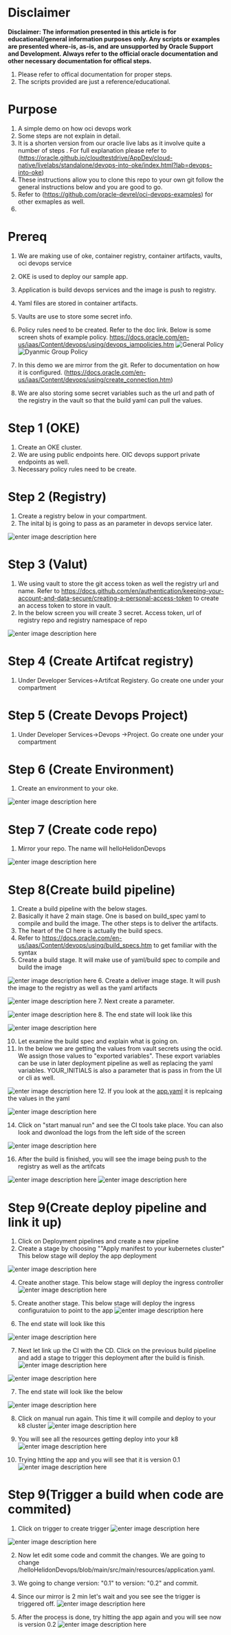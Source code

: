 

# Disclaimer
**Disclaimer: The information presented in this article is for educational/general information purposes only. Any scripts or examples are presented where-is, as-is, and are unsupported by Oracle Support and Development. Always refer to the official oracle documentation and other necessary documentation for offical steps.**

1. Please refer to offical documentation for proper steps.
2. The scripts provided are just a reference/educational.

# Purpose
1. A simple demo on how oci devops work
2. Some steps are not explain in detail.
3. It is a shorten version from our oracle live labs as it involve quite a number of steps . For full explanation please refer to (https://oracle.github.io/cloudtestdrive/AppDev/cloud-native/livelabs/standalone/devops-into-oke/index.html?lab=devops-into-oke)
4. These instructions allow you to clone this repo to your own git follow the general instructions below and you are good to go.
5. Refer to (https://github.com/oracle-devrel/oci-devops-examples) for other exmaples as well.
6. 
# Prereq
1. We are making use of oke, container registry, container artifacts, vaults, oci devops service
2. OKE is used to deploy our sample app.
3. Application is build devops services and the image is push to registry.
4.  Yaml files are stored in container artifacts.
5. Vaults are use to store some secret info.
6. Policy rules need to be created. Refer to the doc link. Below is some screen shots of example policy. https://docs.oracle.com/en-us/iaas/Content/devops/using/devops_iampolicies.htm
![General Policy](https://github.com/wenjian80/helloHelidonDevopsScreenShots/blob/main/polciy1.JPG)
![Dyanmic Group Policy](https://github.com/wenjian80/helloHelidonDevopsScreenShots/blob/main/polciy2.JPG)

8. In this demo we are mirror from the git. Refer to documentation on how it is configured. (https://docs.oracle.com/en-us/iaas/Content/devops/using/create_connection.htm)
9. We are also storing some secret variables such as the url and path of the registry in the vault so that the build yaml can pull the values.

# Step 1 (OKE)
1. Create an OKE cluster.
2. We are using public endpoints here. OIC devops support private endpoints as well.
3. Necessary policy rules need to be create.

# Step 2 (Registry)
1. Create a registry below in your compartment.
2. The inital bj is going to pass as an parameter in devops service later.

![enter image description here](https://github.com/wenjian80/helloHelidonDevopsScreenShots/blob/main/registry.JPG)

# Step 3 (Valut)
1. We using vault to store the git access token as well the registry url and name. Refer to https://docs.github.com/en/authentication/keeping-your-account-and-data-secure/creating-a-personal-access-token to create an access token to store in vault.
2. In the below screen you will create 3 secret. Access token, url of registry repo and registry namespace of repo

![enter image description here](https://github.com/wenjian80/helloHelidonDevopsScreenShots/blob/main/scret.JPG)

# Step 4 (Create Artifcat registry)
1. Under Developer Services->Artifcat Registery. Go create one under your compartment

# Step 5 (Create Devops Project)
1. Under Developer Services->Devops ->Project. Go create one under your compartment

# Step 6 (Create Environment)
1. Create an environment to your oke.

![enter image description here](https://github.com/wenjian80/helloHelidonDevopsScreenShots/blob/main/environment.JPG)

# Step 7 (Create code repo)
1. Mirror your repo. The name will helloHelidonDevops

![enter image description here](https://github.com/wenjian80/helloHelidonDevopsScreenShots/blob/main/mirror.JPG)

# Step 8(Create build pipeline)
1. Create a build pipeline with the below stages.
2. Basically it have 2 main stage. One is based on build_spec yaml to compile and build the image. The other steps is to deliver the artifacts.
3. The heart of the CI here is actually the build specs.
4. Refer to https://docs.oracle.com/en-us/iaas/Content/devops/using/build_specs.htm to get familiar with the syntax 
5. Create a build stage. It will make use of yaml/build spec to compile and build the image

![enter image description here](https://github.com/wenjian80/helloHelidonDevopsScreenShots/blob/main/stage1.JPG)
6. Create a deliver image stage. It will push the image to the registry as well as the yaml artifacts

![enter image description here](https://github.com/wenjian80/helloHelidonDevopsScreenShots/blob/main/stage2.JPG)
7. Next create a parameter.

![enter image description here](https://github.com/wenjian80/helloHelidonDevopsScreenShots/blob/main/stage4parameters.JPG)
8. The end state will look like this

![enter image description here](https://github.com/wenjian80/helloHelidonDevopsScreenShots/blob/main/satge3.JPG)

10. Let examine the build spec and explain what is going on.
11. In the below we are getting the values from vault secrets using the ocid. We assign those values to "exported variables". These export variables can be use in later deployment pipeline as well as replacing the yaml variables. YOUR_INITIALS is also a parameter that is pass in from the UI or cli as well.

![enter image description here](https://github.com/wenjian80/helloHelidonDevopsScreenShots/blob/main/variables1.JPG)
12. If you look at the [app.yaml](https://github.com/wenjian80/helloHelidonDevops/blob/main/yaml/app.yaml)  it is replcaing the values in the yaml

![enter image description here](https://github.com/wenjian80/helloHelidonDevopsScreenShots/blob/main/app_yaml.JPG)

14. Click on "start manual run" and see the CI tools take place. You can also look and dwonload the logs from the left side of the screen

![enter image description here](https://github.com/wenjian80/helloHelidonDevopsScreenShots/blob/main/run2.JPG)

16. After the build is finished, you will see the image being push to the registry as well as the artifcats

![enter image description here](https://github.com/wenjian80/helloHelidonDevopsScreenShots/blob/main/output1.JPG)
![enter image description here](https://github.com/wenjian80/helloHelidonDevopsScreenShots/blob/main/output2.JPG)

# Step 9(Create deploy pipeline and link it up)
1. Click on Deployment pipelines and create a new pipeline
2. Create a stage by choosing ""Apply manifest to your kubernetes cluster" This below stage will deploy the app deployment

![enter image description here](https://github.com/wenjian80/helloHelidonDevopsScreenShots/blob/main/deploy1.JPG)

4. Create another stage. This below stage will deploy the ingress controller
![enter image description here](https://github.com/wenjian80/helloHelidonDevopsScreenShots/blob/main/deploy2.JPG)

5. Create another stage. This below stage will deploy the ingress configuratuion to point to the app
![enter image description here](https://github.com/wenjian80/helloHelidonDevopsScreenShots/blob/main/deploy3.JPG)

6. The end state will look like this

![enter image description here](https://github.com/wenjian80/helloHelidonDevopsScreenShots/blob/main/deploy4.JPG)

7. Next let link up the CI with the CD. Click on the previous build pipeline and add a stage to trigger this deployment after the build is finish.
![enter image description here](https://github.com/wenjian80/helloHelidonDevopsScreenShots/blob/main/deployment1.JPG)

![enter image description here](https://github.com/wenjian80/helloHelidonDevopsScreenShots/blob/main/deployment2.JPG)

7. The end state will look like the below

![enter image description here](https://github.com/wenjian80/helloHelidonDevopsScreenShots/blob/main/deployment3.JPG)

8. Click on manual run again. This time it will compile and deploy to your k8 cluster
![enter image description here](https://github.com/wenjian80/helloHelidonDevopsScreenShots/blob/main/run1.JPG)

9. You will see all the resources getting deploy into your k8
![enter image description here](https://github.com/wenjian80/helloHelidonDevopsScreenShots/blob/main/run2.JPG)

10. Trying htting the app and you will see that it is version 0.1
![enter image description here](https://github.com/wenjian80/helloHelidonDevopsScreenShots/blob/main/run4.JPG)

# Step 9(Trigger a build when code are commited)
1. Click on trigger to create trigger
![enter image description here](https://github.com/wenjian80/helloHelidonDevopsScreenShots/blob/main/trigger1.JPG)

![enter image description here](https://github.com/wenjian80/helloHelidonDevopsScreenShots/blob/main/trigger2.JPG)
  
2. Now let edit some code and commit the changes. We are going to change /helloHelidonDevops/blob/main/src/main/resources/application.yaml.
3. We going to change version: "0.1" to version: "0.2" and commit.
4. Since our mirror is 2 min let's wait and you see see the trigger is triggered off.
![enter image description here](https://github.com/wenjian80/helloHelidonDevopsScreenShots/blob/main/triggerbuild.JPG)

5. After the process is done, try hitting the app again and you will see now is version 0.2
![enter image description here](https://github.com/wenjian80/helloHelidonDevopsScreenShots/blob/main/triggerbuild2.JPG)

